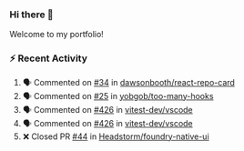 ### Hi there 👋
Welcome to my portfolio!

### ⚡ Recent Activity
<!--START_SECTION:activity-->
1. 🗣 Commented on [#34](https://github.com/dawsonbooth/react-repo-card/issues/34#issuecomment-2415235760) in [dawsonbooth/react-repo-card](https://github.com/dawsonbooth/react-repo-card)
2. 🗣 Commented on [#25](https://github.com/yobgob/too-many-hooks/issues/25#issuecomment-2412080746) in [yobgob/too-many-hooks](https://github.com/yobgob/too-many-hooks)
3. 🗣 Commented on [#426](https://github.com/vitest-dev/vscode/issues/426#issuecomment-2380335258) in [vitest-dev/vscode](https://github.com/vitest-dev/vscode)
4. 🗣 Commented on [#426](https://github.com/vitest-dev/vscode/issues/426#issuecomment-2377704965) in [vitest-dev/vscode](https://github.com/vitest-dev/vscode)
5. ❌ Closed PR [#44](https://github.com/Headstorm/foundry-native-ui/pull/44) in [Headstorm/foundry-native-ui](https://github.com/Headstorm/foundry-native-ui)
<!--END_SECTION:activity-->
